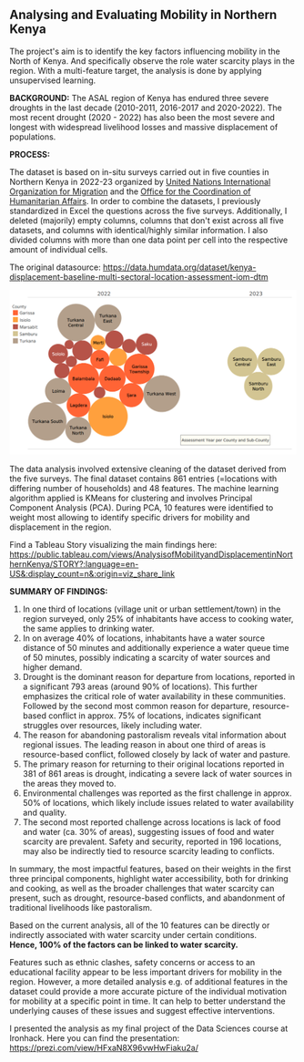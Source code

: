 ## Analysing and Evaluating Mobility in Northern Kenya

The project's aim is to identify the key factors influencing mobility in the North of Kenya. And specifically observe the role water scarcity plays in the region. With a multi-feature target, the analysis is done by applying unsupervised learning.

**BACKGROUND:** The ASAL region of Kenya has endured three severe droughts in the last decade (2010-2011, 2016-2017 and 2020-2022). The most recent drought (2020 - 2022) has also been the most severe and longest with widespread livelihood losses and massive displacement of populations.

**PROCESS:**

The dataset is based on in-situ surveys carried out in five counties in Northern Kenya in 2022-23 organized by [United Nations International Organization for Migration](https://github.com/UNMigration) and the [Office for the Coordination of Humanitarian Affairs](https://github.com/OCHA-DAP). In order to combine the datasets, I previously standardized in Excel the questions across the five surveys. Additionally, I deleted (majorily) empty columns, columns that don't exist across all five datasets, and columns with identical/highly similar information. I also divided columns with more than one data point per cell into the respective amount of individual cells.

The original datasource: https://data.humdata.org/dataset/kenya-displacement-baseline-multi-sectoral-location-assessment-iom-dtm

![Assessment Date by Location](https://github.com/ieumann/displacement-and-mobility-northern-kenya/blob/2305b913a6860e1ed924001b500b5331075d63a8/visuals/Assessment%20Date%20by%20Location.png)

The data analysis involved extensive cleaning of the dataset derived from the five surveys. The final dataset contains 861 entries (=locations with differing number of households) and 48 features. The machine learning algorithm applied is KMeans for clustering and involves Principal Component Analysis (PCA). 
During PCA, 10 features were identified to weight most allowing to identify specific drivers for mobility and displacement in the region.

Find a Tableau Story visualizing the main findings here: 
https://public.tableau.com/views/AnalysisofMobilityandDisplacementinNorthernKenya/STORY?:language=en-US&:display_count=n&:origin=viz_share_link

**SUMMARY OF FINDINGS:**
    
1. In one third of locations (village unit or urban settlement/town) in the region surveyed, only 25% of inhabitants have access to cooking water, the same applies to drinking water.
2. In on average 40% of locations, inhabitants have a water source distance of 50 minutes and additionally experience a water queue time of 50 minutes, possibly indicating a scarcity of water sources and higher demand. 
3. Drought is the dominant reason for departure from locations, reported in a significant 793 areas (around 90% of locations). This further emphasizes the critical role of water availability in these communities. Followed by the second most common reason for departure, resource-based conflict in approx. 75% of locations, indicates significant struggles over resources, likely including water.
4. The reason for abandoning pastoralism reveals vital information about regional issues. The leading reason in about one third of areas is resource-based conflict, followed closely by lack of water and pasture.
5. The primary reason for returning to their original locations reported in 381 of 861 areas is drought, indicating a severe lack of water sources in the areas they moved to.
6. Environmental challenges was reported as the first challenge in approx. 50% of locations, which likely include issues related to water availability and quality. 
7. The second most reported challenge across locations is lack of food and water (ca. 30% of areas), suggesting issues of food and water scarcity are prevalent. Safety and security, reported in 196 locations, may also be indirectly tied to resource scarcity leading to conflicts.

In summary, the most impactful features, based on their weights in the first three principal components, highlight water accessibility, both for drinking and cooking, as well as the broader challenges that water scarcity can present, such as drought, resource-based conflicts, and abandonment of traditional livelihoods like pastoralism.

Based on the current analysis, all of the 10 features can be directly or indirectly associated with water scarcity under certain conditions. <br>
**Hence, 100% of the factors can be linked to water scarcity.**

Features such as ethnic clashes, safety concerns or access to an educational facility appear to be less important drivers for mobility in the region. However, a more detailed analysis e.g. of additional features in the dataset could provide a more accurate picture of the individual motivation for mobility at a specific point in time. It can help to better understand the underlying causes of these issues and suggest effective interventions.

I presented the analysis as my final project of the Data Sciences course at Ironhack. Here you can find the presentation: https://prezi.com/view/HFxaN8X96vwHwFiaku2a/

